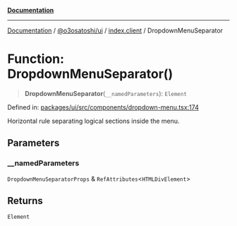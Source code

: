 [**Documentation**](../../../../README.md)

***

[Documentation](../../../../README.md) / [@o3osatoshi/ui](../../README.md) / [index.client](../README.md) / DropdownMenuSeparator

# Function: DropdownMenuSeparator()

> **DropdownMenuSeparator**(`__namedParameters`): `Element`

Defined in: [packages/ui/src/components/dropdown-menu.tsx:174](https://github.com/o3osatoshi/experiment/blob/04dfa58df6e48824a200a24d77afef7ce464e1ae/packages/ui/src/components/dropdown-menu.tsx#L174)

Horizontal rule separating logical sections inside the menu.

## Parameters

### \_\_namedParameters

`DropdownMenuSeparatorProps` & `RefAttributes`\<`HTMLDivElement`\>

## Returns

`Element`
